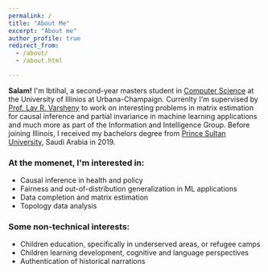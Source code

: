 ```yaml
---
permalink: /
title: "About Me"
excerpt: "About me"
author_profile: true
redirect_from: 
  - /about/
  - /about.html

---
```



<b>Salam!</b> I'm Ibtihal, a second-year masters student in [Computer Science](https://cs.illinois.edu/) at the University of Illinios at Urbana-Champaign. Currenlty I'm supervised by [Prof. Lav R. Varsheny](http://www.varshney.csl.illinois.edu/) to work on interesting problems in matrix estimation for causal inference and partial invariance in machine learning applications and much more as part of the Information and Intelligence Group.
Before joining Illinois, I received my bachelors degree from [Prince Sultan University](https://psu.edu.sa/en), Saudi Arabia in 2019. 

### At the momenet, I'm interested in:
* Causal inference in health and policy 
* Fairness and out-of-distribution generalization in ML applications
* Data completion and matrix estimation
* Topology data analysis


### Some non-technical interests:
* Children education, specifically in underserved areas, or refugee camps
* Children learning development, cognitive and language perspectives
* Authentication of historical narrations

